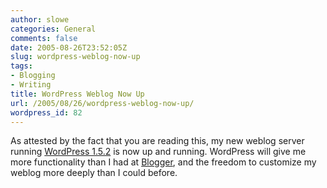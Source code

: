 ```yaml
---
author: slowe
categories: General
comments: false
date: 2005-08-26T23:52:05Z
slug: wordpress-weblog-now-up
tags:
- Blogging
- Writing
title: WordPress Weblog Now Up
url: /2005/08/26/wordpress-weblog-now-up/
wordpress_id: 82
---
```


As attested by the fact that you are reading this, my new weblog server running [WordPress 1.5.2](http://www.wordpress.org/) is now up and running. WordPress will give me more functionality than I had at [Blogger](http://www.blogger.com/), and the freedom to customize my weblog more deeply than I could before.
